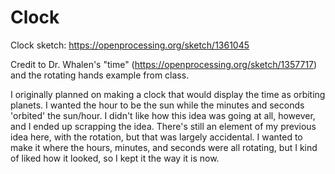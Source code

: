# Clock

Clock sketch: https://openprocessing.org/sketch/1361045

Credit to Dr. Whalen's "time" (https://openprocessing.org/sketch/1357717) and the rotating hands example from class. 

I originally planned on making a clock that would display the time as orbiting planets. I wanted the hour to be the sun while the minutes and seconds 'orbited' the sun/hour. I didn't like how this idea was going at all, however, and I ended up scrapping the idea. There's still an element of my previous idea here, with the rotation, but that was largely accidental. I wanted to make it where the hours, minutes, and seconds were all rotating, but I kind of liked how it looked, so I kept it the way it is now. 
